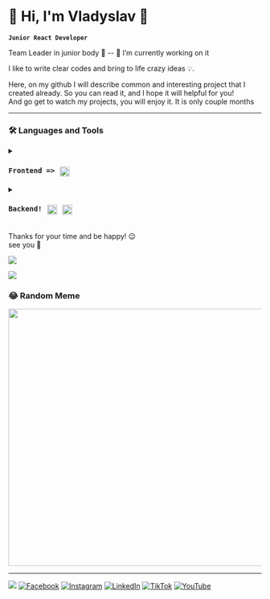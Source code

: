 # 👀 Hi, I'm Vladyslav 👋

**`Junior React Developer`**

 Team Leader in junior body 🤫 -- 🔭 I’m currently working on it</br>
 
 I like to write clear codes and bring to life crazy ideas 💡.

 Here, on my github I will describe common and interesting project that I created already. So you can read it, and I hope it will helpful for you!
 </br> And go get to watch my projects, you will enjoy it. It is  only couple months

---

### 🛠 Languages and Tools

<details>
 <summary><h3 style="display: flex;"><code>Frontend =></code> <img alt="Java" width="20px" style="padding-right:10px; padding-left:10px;" src="https://cdn.jsdelivr.net/gh/devicons/devicon/icons/react/react-original.svg" />


</h3></summary>
<p>
    Main set React-Redux</br>
    Fetching, and render data, create apps.</br>
    Had practice with:</br>
    <code>react-redux, styled-components, TailWind, socket.io</code>

</br>
</p>
<h3>React</h3>
<p>React-router, reactHooks, Context, LocalStorage, tailwind styles app: todos, posts, async fetches</br>Pagination </br>Authentication</br>validation forms</br>animations</p>
</br>
</br>
<h3>Redux</h3>
<p>Some good experience work with Redux, Redux/toolkit:</br>thunk </br>RTQ</br>Redux/saga</p>
</br>
</br>
<h3>HTML,CSS</h3>
<p>Standart skills about all of this, query breackpoints, validations, animations, open/closeds, adaptive layout, good understanding of HTML semantic.</p>
</br>

</details>
<details>
 <summary><h3 style="display: flex;"><code>Backend!</code> <img alt="Java" width="20px" style="padding-right:10px; padding-left:10px;" src="https://cdn.jsdelivr.net/gh/devicons/devicon/icons/javascript/javascript-original.svg" />
<img width="20px" style="padding-right:10px;" src="https://cdn.jsdelivr.net/gh/devicons/devicon/icons/nodejs/nodejs-original-wordmark.svg" />

</h3></summary>
<p>
    I have experience in creating Rest-API and full CRUD functionality with Node, MongoDB, some knowlenge about mySQL</br></br>
    
    
</p>
<h3>JavaScript</h3>
<code>Good experience work with collections, arrays/object methods.</code>
</br>
</br>

<h3>NodeJs</h3>
<code>Express, mongoose, bcrypt,jwt-tokens, cors, dotenv and another. </code>
</br>
</br>
<h3>MongoDB</h3>
<p>Some practice with it, and with node-mongoose</p>
</br>
<h3>MySql </h3>
<p>Some practice with structure and proecting collections</p>
</br>

</br>
</details>

<br /> 
Thanks for your time and be happy! 😉
</br>see you 🙌
</br>

<!-- ## 🏆 GitHub Trophies -->
![](https://github-profile-trophy.vercel.app/?username=VladyslavProtchenko&theme=flat&no-frame=true&no-bg=false&margin-w=4)

<!-- # 📊 GitHub Stats: -->
![](https://github-readme-stats.vercel.app/api?username=VladyslavProtchenko&theme=buefy&hide_border=true&include_all_commits=false&count_private=false)<br/>


### 😂 Random Meme
<img src="https://random-memer.herokuapp.com/" width="512px"/>

---
[![](https://visitcount.itsvg.in/api?id=VladyslavProtchenko&icon=9&color=12)]()
[![Facebook](https://img.shields.io/badge/Facebook-%231877F2.svg?logo=Facebook&logoColor=white)](https://facebook.com/https://www.facebook.com/VladyslavSnowflake) [![Instagram](https://img.shields.io/badge/Instagram-%23E4405F.svg?logo=Instagram&logoColor=white)](https://instagram.com/https://www.instagram.com/vladyslav25cm/) [![LinkedIn](https://img.shields.io/badge/LinkedIn-%230077B5.svg?logo=linkedin&logoColor=white)](https://linkedin.com/in/https://www.linkedin.com/in/vladyslav-protchenko-05844b256/) [![TikTok](https://img.shields.io/badge/TikTok-%23000000.svg?logo=TikTok&logoColor=white)](https://tiktok.com/@https://www.tiktok.com/@vladyslav25cm) [![YouTube](https://img.shields.io/badge/YouTube-%23FF0000.svg?logo=YouTube&logoColor=white)](https://youtube.com/@@user-ut7ig4zz4j) 








